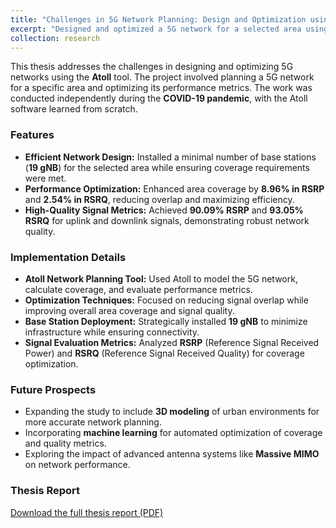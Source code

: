 ```yaml
---
title: "Challenges in 5G Network Planning: Design and Optimization using Atoll"
excerpt: "Designed and optimized a 5G network for a selected area using Atoll, achieving high-quality signal metrics and enhanced coverage.<br/><img src='/images/Thesis_Pic.PNG'>"
collection: research
---
```


This thesis addresses the challenges in designing and optimizing 5G networks using the **Atoll** tool. The project involved planning a 5G network for a specific area and optimizing its performance metrics. The work was conducted independently during the **COVID-19 pandemic**, with the Atoll software learned from scratch.

### Features
- **Efficient Network Design:** Installed a minimal number of base stations (**19 gNB**) for the selected area while ensuring coverage requirements were met.  
- **Performance Optimization:** Enhanced area coverage by **8.96% in RSRP** and **2.54% in RSRQ**, reducing overlap and maximizing efficiency.  
- **High-Quality Signal Metrics:** Achieved **90.09% RSRP** and **93.05% RSRQ** for uplink and downlink signals, demonstrating robust network quality.

### Implementation Details
- **Atoll Network Planning Tool:** Used Atoll to model the 5G network, calculate coverage, and evaluate performance metrics.  
- **Optimization Techniques:** Focused on reducing signal overlap while improving overall area coverage and signal quality.  
- **Base Station Deployment:** Strategically installed **19 gNB** to minimize infrastructure while ensuring connectivity.  
- **Signal Evaluation Metrics:** Analyzed **RSRP** (Reference Signal Received Power) and **RSRQ** (Reference Signal Received Quality) for coverage optimization. 

### Future Prospects
- Expanding the study to include **3D modeling** of urban environments for more accurate network planning.  
- Incorporating **machine learning** for automated optimization of coverage and quality metrics.  
- Exploring the impact of advanced antenna systems like **Massive MIMO** on network performance.

### Thesis Report
[Download the full thesis report (PDF)](/files/BSc_Thesis.pdf)
